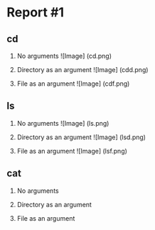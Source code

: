 # Report #1
## cd
1. No arguments
![Image] (cd.png)

   
2. Directory as an argument
![Image] (cdd.png)


3. File as an argument
 ![Image] (cdf.png)


## ls
1. No arguments
![Image] (ls.png)


2. Directory as an argument
![Image] (lsd.png)


3. File as an argument
![Image] (lsf.png)


## cat
1. No arguments
   
2. Directory as an argument
   
3. File as an argument
   
